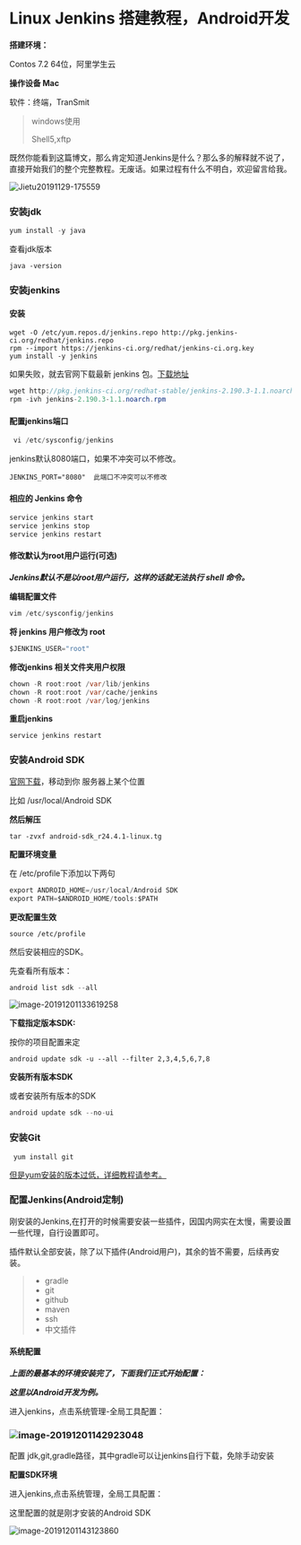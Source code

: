 # Linux Jenkins 搭建教程，Android开发

**搭建环境：**

Contos 7.2 64位，阿里学生云

**操作设备 Mac** 

软件：终端，TranSmit

> windows使用
>
> Shell5,xftp



既然你能看到这篇博文，那么肯定知道Jenkins是什么？那么多的解释就不说了，直接开始我们的整个完整教程。无废话。如果过程有什么不明白，欢迎留言给我。

![Jietu20191129-175559](https://tva1.sinaimg.cn/large/006tNbRwly1g9h6en2ef4j30jm0jktac.jpg)



### 安装jdk

```java
yum install -y java
```

查看jdk版本

```
java -version
```



### 安装jenkins

#### 安装

```
wget -O /etc/yum.repos.d/jenkins.repo http://pkg.jenkins-ci.org/redhat/jenkins.repo
rpm --import https://jenkins-ci.org/redhat/jenkins-ci.org.key
yum install -y jenkins
```

如果失败，就去官网下载最新 jenkins 包。[下载地址](http://pkg.jenkins-ci.org/redhat-stable/)

```java
wget http://pkg.jenkins-ci.org/redhat-stable/jenkins-2.190.3-1.1.noarch.rpm
rpm -ivh jenkins-2.190.3-1.1.noarch.rpm
```

#### 配置jenkins端口

```java
 vi /etc/sysconfig/jenkins
```

jenkins默认8080端口，如果不冲突可以不修改。

```
JENKINS_PORT="8080"  此端口不冲突可以不修改 
```



#### 相应的 Jenkins 命令

```java
service jenkins start
service jenkins stop
service jenkins restart
```



#### 修改默认为root用户运行(可选)

***Jenkins默认不是以root用户运行，这样的话就无法执行 shell 命令。***

**编辑配置文件**

```java
vim /etc/sysconfig/jenkins
```

**将 jenkins 用户修改为 root**

```java
$JENKINS_USER="root"
```

**修改jenkins 相关文件夹用户权限**

```java
chown -R root:root /var/lib/jenkins
chown -R root:root /var/cache/jenkins
chown -R root:root /var/log/jenkins
```

**重启jenkins**

```
service jenkins restart
```





### 安装Android SDK

[官网下载](http://tools.android-studio.org/index.php/sdk/)，移动到你 服务器上某个位置

比如 /usr/local/Android SDK

**然后解压**

```
tar -zvxf android-sdk_r24.4.1-linux.tg
```



**配置环境变量**

在 /etc/profile下添加以下两句

```java
export ANDROID_HOME=/usr/local/Android SDK
export PATH=$ANDROID_HOME/tools:$PATH
```



**更改配置生效**

```
source /etc/profile
```



然后安装相应的SDK。

先查看所有版本：

```java
android list sdk --all
```

![image-20191201133619258](https://tva1.sinaimg.cn/large/006tNbRwly1g9h5ygqvm2j30ug0u0avz.jpg)



**下载指定版本SDK:**

按你的项目配置来定

```
android update sdk -u --all --filter 2,3,4,5,6,7,8
```



**安装所有版本SDK**

或者安装所有版本的SDK

```java
android update sdk --no-ui
```



### 安装Git

```
 yum install git
```

[但是yum安装的版本过低，详细教程请参考。](https://www.cnblogs.com/imyalost/p/8715688.html)



### 配置Jenkins(Android定制)

刚安装的Jenkins,在打开的时候需要安装一些插件，因国内网实在太慢，需要设置一些代理，自行设置即可。

插件默认全部安装，除了以下插件(Android用户)，其余的皆不需要，后续再安装。

> - gradle
> - git
> - github
> - maven
> - ssh
> - 中文插件



#### 系统配置

***上面的最基本的环境安装完了，下面我们正式开始配置：***

***这里以Android开发为例。***

进入jenkins，点击系统管理-全局工具配置：

### ![image-20191201142923048](https://tva1.sinaimg.cn/large/006tNbRwly1g9h7hofbmqj323m0qmq6t.jpg)

配置 jdk,git,gradle路径，其中gradle可以让jenkins自行下载，免除手动安装





**配置SDK环境**

进入jenkins,点击系统管理，全局工具配置：

这里配置的就是刚才安装的Android SDK

![image-20191201143123860](https://tva1.sinaimg.cn/large/006tNbRwly1g9h7jrrvzvj32100gm415.jpg)





